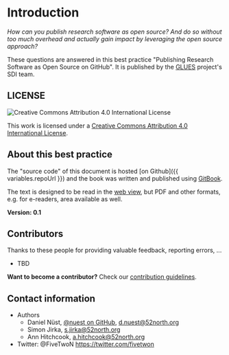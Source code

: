 # Introduction

*How can you publish research software as open source?
And do so without too much overhead and actually gain impact by leveraging the open source approach?*

These questions are answered in this best practice "Publishing Research Software as Open Source on GitHub". It is published by the [GLUES](http://modul-a.nachhaltiges-landmanagement.de/de/wissenschaftliche-begleitung-glues/) project's SDI team.

## LICENSE

![Creative Commons Attribution 4.0 International License](https://licensebuttons.net/l/by/4.0/88x31.png)

This work is licensed under a [Creative Commons Attribution 4.0 International License](http://creativecommons.org/licenses/by/4.0/).

## About this best practice

The "source code" of this document is hosted [on Github]({{ variables.repoUrl }}) and the book was written and published using [GitBook](https://www.gitbook.com).

The text is designed to be read in the [web view](http://52north.gitbooks.io/pubopen/content/), but PDF and other formats, e.g. for e-readers, area available as well.

**Version: 0.1**

## Contributors

Thanks to these people for providing valuable feedback, reporting errors, ...

* TBD

**Want to become a contributor?** Check our [contribution guidelines](CONTRIBUTE.md).

## Contact information

* Authors
  * Daniel Nüst, [@nuest on GitHub](https://github.com/nuest/), d.nuest@52north.org
  * Simon Jirka, s.jirka@52north.org
  * Ann Hitchcook, a.hitchcook@52north.org
* Twitter: @FiveTwoN https://twitter.com/fivetwon
